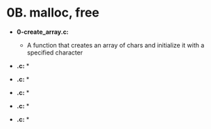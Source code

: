 # 0B. malloc, free

* **0-create_array.c:**
    * A function that creates an array of chars and initialize it with a specified character

* **.c:**
    * 

* **.c:**
    * 

* **.c:**
    * 

* **.c:**
    * 

* **.c:**
    * 
